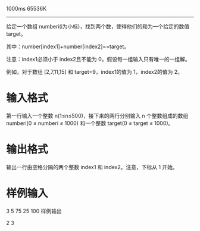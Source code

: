 1000ms  65536K

*********************

给定一个数组 numberi(i为小标)，找到两个数，使得他们的和为一个给定的数值 target。

其中：number[index1]+number[index2]==target。

注意：index1必须小于 index2且不能为 0。假设每一组输入只有唯一的一组解。

例如，对于数组 [2,7,11,15] 和 target=9，index1的值为 1，index2的值为 2。

# **输入格式**

第一行输入一个整数 n(1≤n≤500)，接下来的两行分别输入 n 个整数组成的数组 numberi(0 ≤ numberi ≤ 1000) 和一个整数 target(0 ≤ target ≤ 1000)。

# **输出格式**

输出一行由空格分隔的两个整数 index1 和 index2。注意，下标从 1 开始。

# **样例输入**

3
5 75 25
100
样例输出

2 3